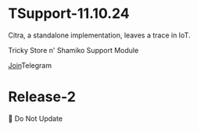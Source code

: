 # TSupport-11.10.24

Citra, a standalone implementation, leaves a trace in IoT.

Tricky Store n' Shamiko Support Module

[Join](https://t.me/citraintegritytrick/3)Telegram

# Release-2
🚫 Do Not Update